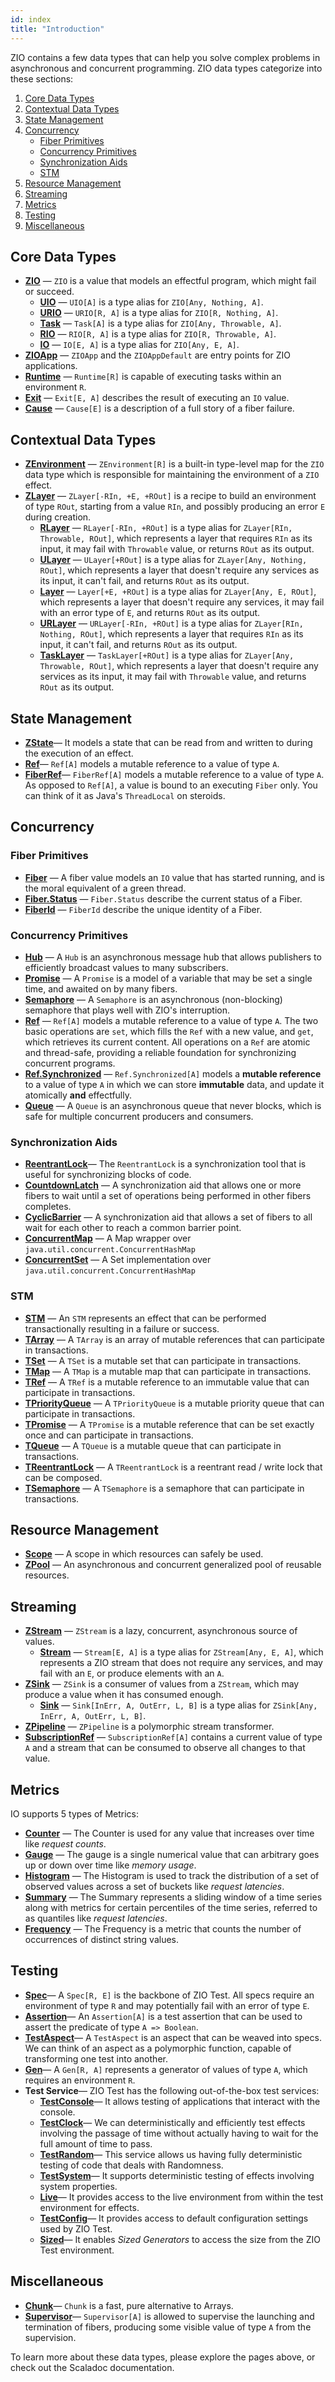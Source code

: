 ```yaml
---
id: index
title: "Introduction"
---
```


ZIO contains a few data types that can help you solve complex problems in asynchronous and concurrent programming. ZIO data types categorize into these sections:

1. [Core Data Types](#core-data-types)
2. [Contextual Data Types](#contextual-data-types)
3. [State Management](#state-management)
4. [Concurrency](#concurrency)
    - [Fiber Primitives](#fiber-primitives)
    - [Concurrency Primitives](#concurrency-primitives)
    - [Synchronization Aids](#synchronization-aids)
    - [STM](#stm)
5. [Resource Management](#resource-management)
6. [Streaming](#streaming)
7. [Metrics](#metrics)
8. [Testing](#testing)
9. [Miscellaneous](#miscellaneous)

## Core Data Types
- **[ZIO](core/zio/zio.md)** — `ZIO` is a value that models an effectful program, which might fail or succeed.
    + **[UIO](core/zio/uio.md)** — `UIO[A]` is a type alias for `ZIO[Any, Nothing, A]`.
    + **[URIO](core/zio/urio.md)** — `URIO[R, A]` is a type alias for `ZIO[R, Nothing, A]`.
    + **[Task](core/zio/task.md)** — `Task[A]` is a type alias for `ZIO[Any, Throwable, A]`.
    + **[RIO](core/zio/rio.md)** — `RIO[R, A]` is a type alias for `ZIO[R, Throwable, A]`.
    + **[IO](core/zio/io.md)** — `IO[E, A]` is a type alias for `ZIO[Any, E, A]`.
- **[ZIOApp](core/zioapp.md)** — `ZIOApp` and the `ZIOAppDefault` are entry points for ZIO applications.
- **[Runtime](core/runtime.md)** — `Runtime[R]` is capable of executing tasks within an environment `R`.
- **[Exit](core/exit.md)** — `Exit[E, A]` describes the result of executing an `IO` value.
- **[Cause](core/cause.md)** — `Cause[E]` is a description of a full story of a fiber failure.

## Contextual Data Types

- **[ZEnvironment](di/contextual/zenvironment.md)** — `ZEnvironment[R]` is a built-in type-level map for the `ZIO` data type which is responsible for maintaining the environment of a `ZIO` effect.
- **[ZLayer](di/contextual/zlayer.md)** — `ZLayer[-RIn, +E, +ROut]` is a recipe to build an environment of type `ROut`, starting from a value `RIn`, and possibly producing an error `E` during creation.
    + **[RLayer](di/contextual/rlayer.md)** — `RLayer[-RIn, +ROut]` is a type alias for `ZLayer[RIn, Throwable, ROut]`, which represents a layer that requires `RIn` as its input, it may fail with `Throwable` value, or returns `ROut` as its output.
    + **[ULayer](di/contextual/ulayer.md)** — `ULayer[+ROut]` is a type alias for `ZLayer[Any, Nothing, ROut]`, which represents a layer that doesn't require any services as its input, it can't fail, and returns `ROut` as its output.
    + **[Layer](di/contextual/layer.md)** — `Layer[+E, +ROut]` is a type alias for `ZLayer[Any, E, ROut]`, which represents a layer that doesn't require any services, it may fail with an error type of `E`, and returns `ROut` as its output.
    + **[URLayer](di/contextual/urlayer.md)** — `URLayer[-RIn, +ROut]` is a type alias for `ZLayer[RIn, Nothing, ROut]`, which represents a layer that requires `RIn` as its input, it can't fail, and returns `ROut` as its output.
    + **[TaskLayer](di/contextual/task-layer.md)** — `TaskLayer[+ROut]` is a type alias for `ZLayer[Any, Throwable, ROut]`, which represents a layer that doesn't require any services as its input, it may fail with `Throwable` value, and returns `ROut` as its output.

## State Management

- **[ZState](state/zstate.md)**— It models a state that can be read from and written to during the execution of an effect.
- **[Ref](state/ref.md)**— `Ref[A]` models a mutable reference to a value of type `A`.
- **[FiberRef](state/fiberref.md)**— `FiberRef[A]` models a mutable reference to a value of type `A`. As opposed to `Ref[A]`, a value is bound to an executing `Fiber` only.  You can think of it as Java's `ThreadLocal` on steroids.

## Concurrency

### Fiber Primitives

- **[Fiber](fiber/fiber.md)** — A fiber value models an `IO` value that has started running, and is the moral equivalent of a green thread.
- **[Fiber.Status](fiber/fiberstatus.md)** — `Fiber.Status` describe the current status of a Fiber.
- **[FiberId](fiber/fiberid.md)** — `FiberId` describe the unique identity of a Fiber.

### Concurrency Primitives

- **[Hub](concurrency/hub.md)** — A `Hub` is an asynchronous message hub that allows publishers to efficiently broadcast values to many subscribers.
- **[Promise](concurrency/promise.md)** — A `Promise` is a model of a variable that may be set a single time, and awaited on by many fibers.
- **[Semaphore](concurrency/semaphore.md)** — A `Semaphore` is an asynchronous (non-blocking) semaphore that plays well with ZIO's interruption.
- **[Ref](concurrency/ref.md)** — `Ref[A]` models a mutable reference to a value of type `A`. The two basic operations are `set`, which fills the `Ref` with a new value, and `get`, which retrieves its current content. All operations on a `Ref` are atomic and thread-safe, providing a reliable foundation for synchronizing concurrent programs.
- **[Ref.Synchronized](concurrency/refsynchronized.md)** — `Ref.Synchronized[A]` models a **mutable reference** to a value of type `A` in which we can store **immutable** data, and update it atomically **and** effectfully.
- **[Queue](concurrency/queue.md)** — A `Queue` is an asynchronous queue that never blocks, which is safe for multiple concurrent producers and consumers.

### Synchronization Aids

- **[ReentrantLock](sync/reentrantlock.md)**— The `ReentrantLock` is a synchronization tool that is useful for synchronizing blocks of code.
- **[CountdownLatch](sync/countdownlatch.md)** — A synchronization aid that allows one or more fibers to wait until a set of operations being performed in other fibers completes.
- **[CyclicBarrier](sync/cyclicbarrier.md)** — A synchronization aid that allows a set of fibers to all wait for each other to reach a common barrier point.
- **[ConcurrentMap](sync/concurrentmap.md)** — A Map wrapper over `java.util.concurrent.ConcurrentHashMap`
- **[ConcurrentSet](sync/concurrentset.md)** — A Set implementation over `java.util.concurrent.ConcurrentHashMap`

### STM

- **[STM](stm/stm.md)** — An `STM` represents an effect that can be performed transactionally resulting in a failure or success.
- **[TArray](stm/tarray.md)** — A `TArray` is an array of mutable references that can participate in transactions.
- **[TSet](stm/tset.md)** — A `TSet` is a mutable set that can participate in transactions.
- **[TMap](stm/tmap.md)** — A `TMap` is a mutable map that can participate in transactions.
- **[TRef](stm/tref.md)** — A `TRef` is a mutable reference to an immutable value that can participate in transactions.
- **[TPriorityQueue](stm/tpriorityqueue.md)** — A `TPriorityQueue` is a mutable priority queue that can participate in transactions.
- **[TPromise](stm/tpromise.md)** — A `TPromise` is a mutable reference that can be set exactly once and can participate in transactions.
- **[TQueue](stm/tqueue.md)** — A `TQueue` is a mutable queue that can participate in transactions.
- **[TReentrantLock](stm/treentrantlock.md)** — A `TReentrantLock` is a reentrant read / write lock that can be composed.
- **[TSemaphore](stm/tsemaphore.md)** — A `TSemaphore` is a semaphore that can participate in transactions.

## Resource Management

- **[Scope](resource/scope.md)** — A scope in which resources can safely be used.
- **[ZPool](resource/zpool.md)** — An asynchronous and concurrent generalized pool of reusable resources.

## Streaming

- **[ZStream](stream/zstream.md)** — `ZStream` is a lazy, concurrent, asynchronous source of values.
    + **[Stream](stream/stream.md)** — `Stream[E, A]` is a type alias for `ZStream[Any, E, A]`, which represents a ZIO stream that does not require any services, and may fail with an `E`, or produce elements with an `A`.
- **[ZSink](stream/zsink.md)** — `ZSink` is a consumer of values from a `ZStream`, which may produce a value when it has consumed enough.
    + **[Sink](stream/sink.md)** — `Sink[InErr, A, OutErr, L, B]` is a type alias for `ZSink[Any, InErr, A, OutErr, L, B]`.
- **[ZPipeline](stream/zpipeline.md)** — `ZPipeline` is a polymorphic stream transformer.
- **[SubscriptionRef](stream/subscriptionref.md)** — `SubscriptionRef[A]` contains a current value of type `A` and a stream that can be consumed to observe all changes to that value.

## Metrics

IO supports 5 types of Metrics:

- **[Counter](metrics/counter.md)** — The Counter is used for any value that increases over time like _request counts_.
- **[Gauge](metrics/gauge.md)** — The gauge is a single numerical value that can arbitrary goes up or down over time like _memory usage_.
- **[Histogram](metrics/histogram.md)** — The Histogram is used to track the distribution of a set of observed values across a set of buckets like _request latencies_.
- **[Summary](metrics/summary.md)** — The Summary represents a sliding window of a time series along with metrics for certain percentiles of the time series, referred to as quantiles like _request latencies_.
- **[Frequency](metrics/setcount.md)** — The Frequency is a metric that counts the number of occurrences of distinct string values.

## Testing

- **[Spec](test/spec.md)**— A `Spec[R, E]` is the backbone of ZIO Test. All specs require an environment of type `R` and may potentially fail with an error of type `E`.
- **[Assertion](test/assertion.md)**— An `Assertion[A]` is a test assertion that can be used to assert the predicate of type `A => Boolean`.
- **[TestAspect](test/aspects/test-aspect.md)**— A `TestAspect` is an aspect that can be weaved into specs. We can think of an aspect as a polymorphic function, capable of transforming one test into another.
- **[Gen](test/gen.md)**— A `Gen[R, A]` represents a generator of values of type `A`, which requires an environment `R`.
- **Test Service**— ZIO Test has the following out-of-the-box test services:
    - **[TestConsole](test/services/console.md)**— It allows testing of applications that interact with the console.
    - **[TestClock](test/services/clock.md)**— We can deterministically and efficiently test effects involving the passage of time without actually having to wait for the full amount of time to pass.
    - **[TestRandom](test/services/random.md)**— This service allows us having fully deterministic testing of code that deals with Randomness.
    - **[TestSystem](test/services/system.md)**— It supports deterministic testing of effects involving system properties.
    - **[Live](test/services/live.md)**— It provides access to the live environment from within the test environment for effects.
    - **[TestConfig](test/services/test-config.md)**— It provides access to default configuration settings used by ZIO Test.
    - **[Sized](test/services/sized.md)**— It enables _Sized Generators_ to access the size from the ZIO Test environment.

## Miscellaneous

- **[Chunk](misc/chunk.md)**— `Chunk` is a fast, pure alternative to Arrays.
- **[Supervisor](misc/supervisor.md)**— `Supervisor[A]` is allowed to supervise the launching and termination of fibers, producing some visible value of type `A` from the supervision.

To learn more about these data types, please explore the pages above, or check out the Scaladoc documentation.
